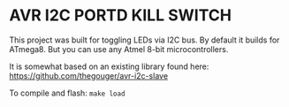 # AVR I2C PORTD KILL SWITCH

This project was built for toggling LEDs via I2C bus. By default it builds for ATmega8. But you can use any Atmel 8-bit microcontrollers.

It is somewhat based on an existing library found here: https://github.com/thegouger/avr-i2c-slave

To compile and flash:
`make load`
